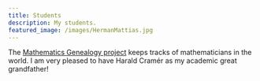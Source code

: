 ```yaml
---
title: Students
description: My students.
featured_image: /images/HermanMattias.jpg
---
```


The [Mathematics Genealogy project](https://www.genealogy.math.ndsu.nodak.edu/id.php?id=104187) keeps tracks of mathematicians in the world. I am very pleased to have Harald Cramér as my academic great grandfather!